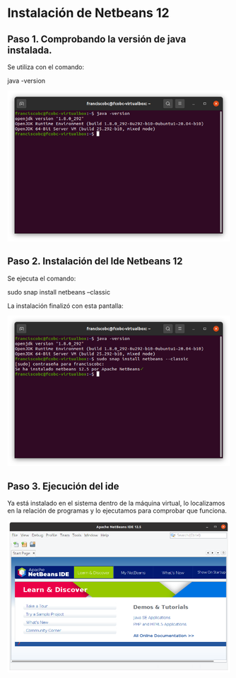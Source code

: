 # Instalación de Netbeans 12

## Paso 1. Comprobando la versión de java instalada.
Se utiliza con el comando: 

java -version

<img src="01netbeans12-comprobarversion.png" width="600" heigh="600">

## Paso 2. Instalación del Ide Netbeans 12
Se ejecuta el comando:

sudo snap install netbeans –classic

La instalación finalizó con esta pantalla:

<img src="02instalacionnetbeans.png" width="600" heigh="600">

## Paso 3. Ejecución del ide
Ya está instalado en el sistema dentro de la máquina virtual, lo localizamos en la relación de programas y lo ejecutamos para comprobar que funciona.

<img src="03netbeansfuncionando.png" width="600" heigh="600">
